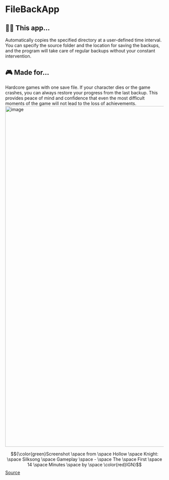 # FileBackApp

👨‍💻 This app...
---
Automatically copies the specified directory at a user-defined time interval. You can specify the source folder and the location for saving the backups, and the program will take care of regular backups without your constant intervention.

🎮 Made for...
---
Hardcore games with one save file. If your character dies or the game crashes, you can always restore your progress from the last backup. This provides peace of mind and confidence that even the most difficult moments of the game will not lead to the loss of achievements.
<img width="1920" height="1080" alt="image" src="https://github.com/user-attachments/assets/4c257099-b1b2-4cb8-9ba7-ffdc7715f394" />

$${\color{green}Screenshot \space from \space Hollow \space Knight: \space Silksong \space Gameplay \space - \space The \space First \space 14 \space Minutes \space by \space \color{red}IGN}$$
[Source](https://www.youtube.com/watch?v=BFBOi-rpcFE)
